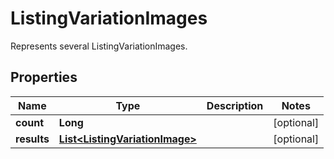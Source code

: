 

# ListingVariationImages

Represents several ListingVariationImages.

## Properties

| Name | Type | Description | Notes |
|------------ | ------------- | ------------- | -------------|
|**count** | **Long** |  |  [optional] |
|**results** | [**List&lt;ListingVariationImage&gt;**](ListingVariationImage.md) |  |  [optional] |



